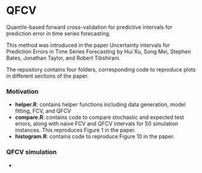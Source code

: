 # QFCV

Quantile-based forward cross-validation for predictive intervals for prediction error in time series forecasting. 

This method was introduced in the paper Uncertainty intervals for Prediction Errors in Time Series
Forecasting by Hui Xu, Song Mei, Stephen Bates, Jonathan Taylor, and Robert Tibshirani. 

The repository contains four folders, corresponding code to reproduce plots in different sections of the paper. 

### Motivation 
- **helper.R**: contains helper functions including data generation, model fitting, FCV, and QFCV
- **compare.R**: contains code to compare stochastic and expected test errors, along with naive FCV and QFCV intervals for 50 simulation instances. This reproduces Figure 1 in the paper.
- **histogram.R**: contains code to reproduce Figure 10 in the paper.
  
### QFCV simulation
- 
